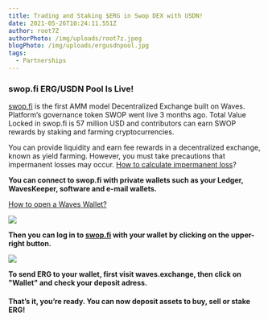```yaml
---
title: Trading and Staking $ERG in Swop DEX with USDN!
date: 2021-05-26T10:24:11.551Z
author: root7Z
authorPhoto: /img/uploads/root7z.jpeg
blogPhoto: /img/uploads/ergusdnpool.jpg
tags:
  - Partnerships
---
```

<!--StartFragment-->



### swop.fi ERG/USDN Pool Is Live!



[swop.fi](https://swop.fi/) is the first AMM model Decentralized Exchange built on Waves. Platform’s governance token SWOP went live 3 months ago. Total Value Locked in swop.fi is 57 million USD and contributors can earn SWOP rewards by staking and farming cryptocurrencies.



You can provide liquidity and earn fee rewards in a decentralized exchange, known as yield farming. However, you must take precautions that impermanent losses may occur. [How to calculate impermanent loss](https://defiyield.info/advanced-impermanent-loss-calculator)?



**You can connect to swop.fi with private wallets such as your Ledger, WavesKeeper, software and e-mail wallets.**



[How to open a Waves Wallet?](https://waves.exchange/sign-up/)

![](https://lh5.googleusercontent.com/87jiSYNZI8DGNsrHsHH7phbQrvF6rQMLgQw9XRTHUBKv2t1_PsMc1XG1EIgwnK-FZdnUUIavWKjWmLkxB8FMRDSbHQNcQ6L4T_VKLeXa9BlBI4ZLW1VwhFNQr84FU1pSrrrTyl4l)



**Then you can log in to [swop.fi](http://swop.fi) with your wallet by clicking on the upper-right button.**



![](https://lh6.googleusercontent.com/LahtsFWxwKKje9393AW4WcnX4TBIC9ivTC6LaUggBngkOtdIf1KGt5AuuHkhXPHDL2jBff5TeX7u41G3ojI6wS9XdPxkXd7drpefWoRbPC3WPxlzBjmirfgXxgHp6iljJo1fSrjj)

**To send ERG to your wallet, first visit waves.exchange, then click on "Wallet" and check your deposit adress.**

#### That’s it, you’re ready. You can now deposit assets to buy, sell or stake ERG! 



<!--EndFragment-->